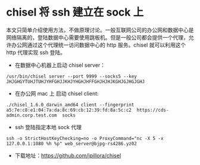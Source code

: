 # chisel 将 ssh 建立在 sock 上

本文只简单介绍使用方法，不做原理讨论。一般互联网公司的办公网和数据中心是网络隔离的，登陆数据中心需要使用跳板机。但是一般公司都会提供一个代理，允许办公网通过这个代理统一访问数据中心的 http 服务。chisel 就可以利用这个 http 代理实现 ssh 登陆。

- 在数据中心机器上启动 chisel server：

```
/usr/bin/chisel server --port 9999 --socks5 --key JHJGHGYTUHJTUHJYHFGHJJKHJYHGHJHFFGHJHJHJKGHJGJHGJGHJ
```

- 在办公网 mac 上 启动 chisel client:

```
./chisel_1.6.0_darwin_amd64 client --fingerprint a5:7e:c8:e1:04:7a:da:8c:69:cb:12:39:fd:8a:5c:c2  https://cds-admin.corp.test.com  socks
```

- ssh 登陆指定本地 sock 代理

```
ssh -o StrictHostKeyChecking=no -o ProxyCommand="nc -X 5 -x 127.0.0.1:1080 %h %p" web_server@bjpg-rs4286.yz02
```

- 下载地址：https://github.com/jpillora/chisel
